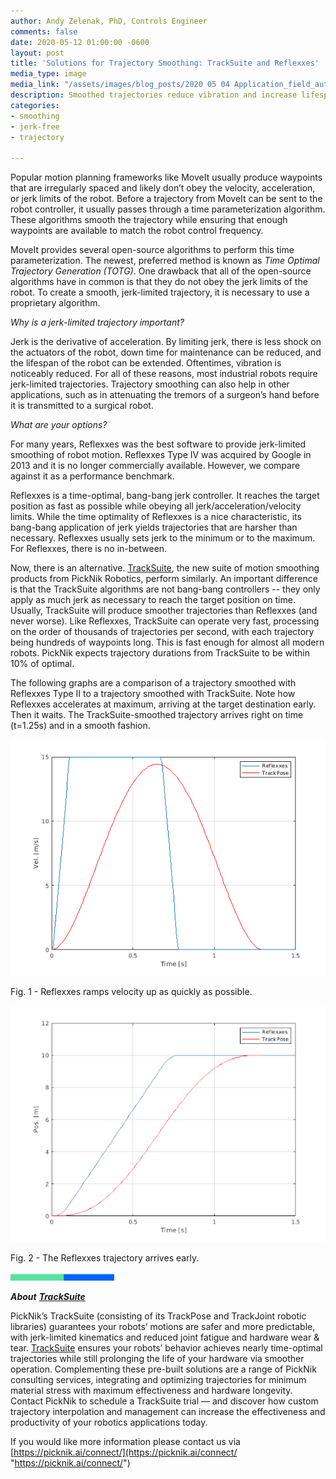 ```yaml
---
author: Andy Zelenak, PhD, Controls Engineer
comments: false
date: 2020-05-12 01:00:00 -0600
layout: post
title: 'Solutions for Trajectory Smoothing: TrackSuite and Reflexxes'
media_type: image
media_link: "/assets/images/blog_posts/2020 05 04 Application_field_automotive.jpg"
description: Smoothed trajectories reduce vibration and increase lifespan of manipulators
categories:
- smoothing
- jerk-free
- trajectory

---
```


[line]: /assets/images/blog_posts/line.png

Popular motion planning frameworks like MoveIt usually produce waypoints that are irregularly spaced and likely don’t obey the velocity, acceleration, or jerk limits of the robot. Before a trajectory from MoveIt can be sent to the robot controller, it usually passes through a time parameterization algorithm. These algorithms smooth the trajectory while ensuring that enough waypoints are available to match the robot control frequency.

MoveIt provides several open-source algorithms to perform this time parameterization. The newest, preferred method is known as _Time Optimal Trajectory Generation (TOTG)_. One drawback that all of the open-source algorithms have in common is that they do not obey the jerk limits of the robot. To create a smooth, jerk-limited trajectory, it is necessary to use a proprietary algorithm.

_Why is a jerk-limited trajectory important?_

Jerk is the derivative of acceleration. By limiting jerk, there is less shock on the actuators of the robot, down time for maintenance can be reduced, and the lifespan of the robot can be extended. Oftentimes, vibration is noticeably reduced. For all of these reasons, most industrial robots require jerk-limited trajectories. Trajectory smoothing can also help in other applications, such as in attenuating the tremors of a surgeon’s hand before it is transmitted to a surgical robot.

_What are your options?_

For many years, Reflexxes was the best software to provide jerk-limited smoothing of robot motion. Reflexxes Type IV was acquired by Google in 2013 and it is no longer commercially available. However, we compare against it as a performance benchmark.

Reflexxes is a time-optimal, bang-bang jerk controller. It reaches the target position as fast as possible while obeying all jerk/acceleration/velocity limits. While the time optimality of Reflexxes is a nice characteristic, its bang-bang application of jerk yields trajectories that are harsher than necessary. Reflexxes usually sets jerk to the minimum or to the maximum. For Reflexxes, there is no in-between.

Now, there is an alternative. [TrackSuite](https://picknik.ai/products/tracksuite/), the new suite of motion smoothing products from PickNik Robotics, perform similarly. An important difference is that the TrackSuite algorithms are not bang-bang controllers -- they only apply as much jerk as necessary to reach the target position on time. Usually, TrackSuite will produce smoother trajectories than Reflexxes (and never worse). Like Reflexxes, TrackSuite can operate very fast, processing on the order of thousands of trajectories per second, with each trajectory being hundreds of waypoints long. This is fast enough for almost all modern robots. PickNik expects trajectory durations from TrackSuite to be within 10% of optimal.

The following graphs are a comparison of a trajectory smoothed with Reflexxes Type II to a trajectory smoothed with TrackSuite. Note how Reflexxes accelerates at maximum, arriving at the target destination early. Then it waits. The TrackSuite-smoothed trajectory arrives right on time (t=1.25s) and in a smooth fashion.

![Reflexxes ramps velocity up as quickly as possible](/assets/images/blog_posts/2020-05-12-trackpose_vs_reflexxes.png "Reflexxes ramps velocity up as quickly as possible")

Fig. 1 - Reflexxes ramps velocity up as quickly as possible.

![The Reflexxes trajectory arrives early](/assets/images/blog_posts/2020-05-12-trackpose_vs_reflexxes2.png "The Reflexxes trajectory arrives early")

Fig. 2 - The Reflexxes trajectory arrives early.

![line]

**_About_** [**_TrackSuite_**](https://picknik.ai/products/tracksuite/)

PickNik’s TrackSuite (consisting of its TrackPose and TrackJoint robotic libraries) guarantees your robots’ motions are safer and more predictable, with jerk-limited kinematics and reduced joint fatigue and hardware wear & tear. [TrackSuite](https://picknik.ai/products/tracksuite/) ensures your robots’ behavior achieves nearly time-optimal trajectories while still prolonging the life of your hardware via smoother operation. Complementing these pre-built solutions are a range of PickNik consulting services, integrating and optimizing trajectories for minimum material stress with maximum effectiveness and hardware longevity. Contact PickNik to schedule a TrackSuite trial — and discover how custom trajectory interpolation and management can increase the effectiveness and productivity of your robotics applications today.

If you would like more information please contact us via [https://picknik.ai/connect/](https://picknik.ai/connect/ "https://picknik.ai/connect/")